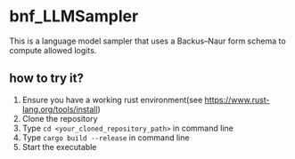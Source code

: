 # bnf_LLMSampler
This is a language model sampler that uses a Backus–Naur form schema to compute allowed logits.
## how to try it?
1. Ensure you have a working rust environment(see https://www.rust-lang.org/tools/install)
2. Clone the repository
3. Type `cd <your_cloned_repository_path>` in command line
4. Type `cargo build --release` in command line
5. Start the executable

